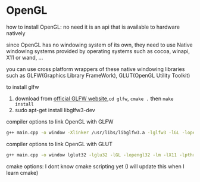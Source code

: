 # OpenGL

how to install OpenGL: no need it is an api that is available to hardware natively

since OpenGL has no windowing system of its own, they need to use Native windowing systems provided by operating systems such as cocoa, winapi, X11 or wand, ...

you can use cross platform wrappers of these native windowing libraries such as GLFW(Graphics Library FrameWork), GLUT(OpenGL Utility Toolkit)

to install glfw
  1. download from [official GLFW website](https://www.glfw.org/download.html),```cd glfw```, ```cmake .``` then ```make install```
  2. sudo apt-get install libglfw3-dev
  
compiler options to link OpenGL with GLFW
```bash
g++ main.cpp -o window -Xlinker /usr/libs/libglfw3.a -lglfw3 -lGL -lopengl32 -lm -lX11 -lpthread -lXi -lXrandr 
```

compiler options to link OpenGL with GLUT
```bash
g++ main.cpp -o window lglut32 -lglu32 -lGL -lopengl32 -lm -lX11 -lpthread -lXi -lXrandr 
```

cmake options:
  I dont know cmake scripting yet (I will update this when I learn cmake)


